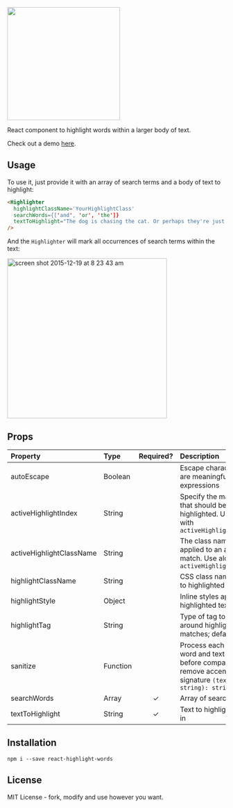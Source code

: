 <img src="https://cloud.githubusercontent.com/assets/29597/11913937/0d2dcd78-a629-11e5-83e7-6a17b6d765a5.png" width="260" height="260">

React component to highlight words within a larger body of text.

Check out a demo [here](https://bvaughn.github.io/react-highlight-words).

## Usage

To use it, just provide it with an array of search terms and a body of text to highlight:

```html
<Highlighter
  highlightClassName='YourHighlightClass'
  searchWords={['and', 'or', 'the']}
  textToHighlight="The dog is chasing the cat. Or perhaps they're just playing?"
/>
```

And the `Highlighter` will mark all occurrences of search terms within the text:

<img width="368" alt="screen shot 2015-12-19 at 8 23 43 am" src="https://cloud.githubusercontent.com/assets/29597/11914033/e3c319f6-a629-11e5-896d-1a5ce22c9ea2.png">

## Props

| Property | Type | Required? | Description |
|:---|:---|:---:|:---|
| autoEscape | Boolean |  | Escape characters which are meaningful in regular expressions |
| activeHighlightIndex | String |  | Specify the match index that should be actively highlighted. Use along with `activeHighlightClassName` |
| activeHighlightClassName | String |  | The class name to be applied to an active match. Use along with `activeHighlightIndex` |
| highlightClassName | String |  | CSS class name applied to highlighted text |
| highlightStyle | Object |  | Inline styles applied to highlighted text |
| highlightTag | String |  | Type of tag to wrap around highlighted matches; defaults to `mark` |
| sanitize | Function |  | Process each search word and text to highlight before comparing (eg remove accents); signature `(text: string): string` |
| searchWords | Array<String> | ✓ | Array of search words |
| textToHighlight | String | ✓ | Text to highlight matches in |

## Installation
```
npm i --save react-highlight-words
```

## License
MIT License - fork, modify and use however you want.
